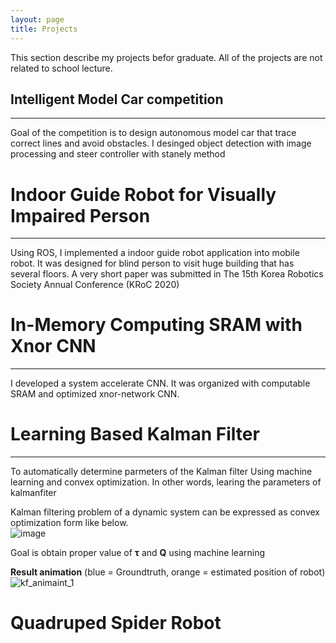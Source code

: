 ```yaml
---
layout: page
title: Projects
---
```

This section describe my projects befor graduate. 
All of the projects are not related to school lecture.

## Intelligent Model Car competition
<hr width="100%" color="black" size="5">

Goal of the competition is to design autonomous model car that trace correct lines and avoid obstacles. 
I desinged object detection with image processing and steer controller with stanely method


# Indoor Guide Robot for Visually Impaired Person
<hr width="100%" color="black" size="5">

Using ROS, I implemented a indoor guide robot application into mobile robot. 
  It was designed for blind person to visit huge building that has several floors.
  A very short paper was submitted in The 15th Korea Robotics Society Annual Conference (KRoC 2020)


# In-Memory Computing SRAM with Xnor CNN
<hr width="100%" color="black" size="5">

I developed a system accelerate CNN. It was organized with computable SRAM and optimized xnor-network CNN.  


# Learning Based Kalman Filter
<hr width="100%" color="black" size="5">

To automatically determine parmeters of the Kalman filter Using machine learning and convex optimization. In other words, learing the parameters of kalmanfiter

Kalman filtering problem of a dynamic system can be expressed as convex optimization form like below.   
![image](https://user-images.githubusercontent.com/57785895/100961621-1595b080-3566-11eb-9f52-dbb18d07e178.png)


Goal is obtain proper value of **τ** and **Q** using machine learning

 
**Result animation** (blue = Groundtruth, orange = estimated position of robot)
![kf_animaint_1](https://user-images.githubusercontent.com/57785895/99908174-6dd9e080-2d24-11eb-841c-63a924860943.gif)


# Quadruped Spider Robot



